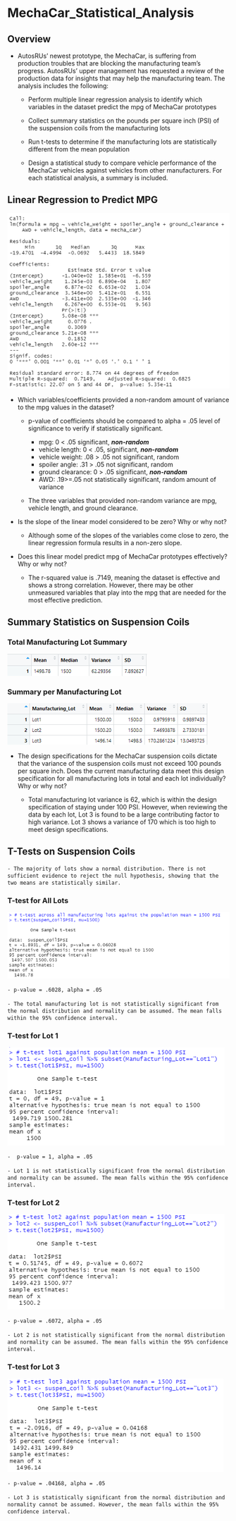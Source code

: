 # MechaCar_Statistical_Analysis

## Overview

- AutosRUs’ newest prototype, the MechaCar, is suffering from production troubles that are blocking the manufacturing team’s progress. AutosRUs’ upper management has requested a review of the production data for insights that may help the manufacturing team. The analysis includes the following:

    - Perform multiple linear regression analysis to identify which variables in the dataset predict the mpg of MechaCar prototypes

    - Collect summary statistics on the pounds per square inch (PSI) of the suspension coils from the manufacturing lots
    - Run t-tests to determine if the manufacturing lots are statistically different from the mean population

    - Design a statistical study to compare vehicle performance of the MechaCar vehicles against vehicles from other manufacturers. For each statistical analysis, a summary is included.

## Linear Regression to Predict MPG

![Linear regression model](/images/linearRegression.png "Linear regression model")

- Which variables/coefficients provided a non-random amount of variance to the mpg values in the dataset?

    - p-value of coefficients should be compared to alpha = .05 level of significance to verify if statistically significant.

        - mpg: 0 < .05 significant, <b><em>non-random</em></b>
        - vehicle length: 0 < .05, significant, <b><em>non-random</em></b>
        - vehicle weight: .08 > .05 not significant, random
        - spoiler angle: .31 > .05 not significant, random
        - ground clearance: 0 > .05 significant, <b><em>non-random</em></b>
        - AWD: .19>=.05 not statistically significant, random amount of variance

    - The three variables that provided non-random variance are mpg, vehicle length, and ground clearance. 

- Is the slope of the linear model considered to be zero? Why or why not?

    - Although some of the slopes of the variables come close to zero, the linear regression formula results in a non-zero slope.

- Does this linear model predict mpg of MechaCar prototypes effectively? Why or why not?

    - The r-squared value is .7149, meaning the dataset is effective and shows a strong correlation. However, there may be other unmeasured variables that play into the mpg that are needed for the most effective prediction.

## Summary Statistics on Suspension Coils

### Total Manufacturing Lot Summary

![Total lot summary](/images/summary_all_lots.png "Total lot summary")

### Summary per Manufacturing Lot

![Each lot summary](/images/summary_each_lot.png "Each lot summary")

- The design specifications for the MechaCar suspension coils dictate that the variance of the suspension coils must not exceed 100 pounds per square inch. Does the current manufacturing data meet this design specification for all manufacturing lots in total and each lot individually? Why or why not?

    - Total manufacturing lot variance is 62, which is within the design specification of staying under 100 PSI. However, when reviewing the data by each lot, Lot 3 is found to be a large contributing factor to high variance. Lot 3 shows a variance of 170 which is too high to meet design specifications.

## T-Tests on Suspension Coils
    - The majority of lots show a normal distribution. There is not sufficient evidence to reject the null hypothesis, showing that the two means are statistically similar.

### T-test for All Lots
![T-test all lots](/images/t_test_all.png "T-test all lots")

    - p-value = .6028, alpha = .05

    - The total manufacturing lot is not statistically significant from the normal distribution and normality can be assumed. The mean falls within the 95% confidence interval.

### T-test for Lot 1

![T-test lot 1](/images/t_test_1.png "T-test lot 1")

    -  p-value = 1, alpha = .05

    - Lot 1 is not statistically significant from the normal distribution and normality can be assumed. The mean falls within the 95% confidence interval.

### T-test for Lot 2

![T-test lot 2](/images/t_test_2.png "T-test lot 2")

    - p-value = .6072, alpha = .05

    - Lot 2 is not statistically significant from the normal distribution  and normality can be assumed. The mean falls within the 95% confidence interval.

### T-test for Lot 3

![T-test lot 3](/images/t_test_3.png "T-test lot 3")

    - p-value = .04168, alpha = .05

    - Lot 3 is statistically significant from the normal distribution and normality cannot be assumed. However, the mean falls within the 95% confidence interval.
